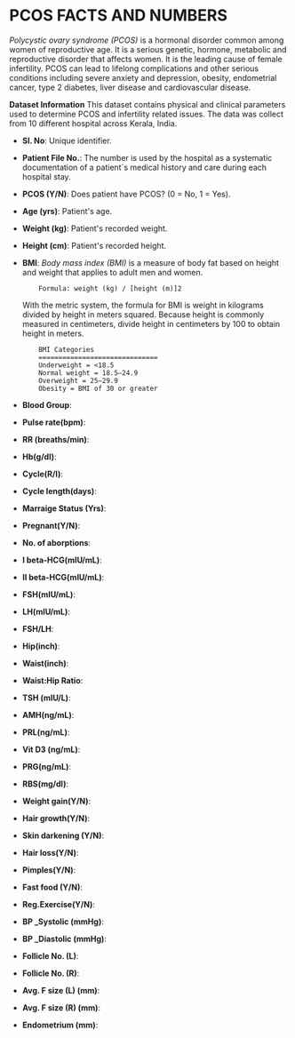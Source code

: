 # PCOS FACTS AND NUMBERS
*Polycystic ovary syndrome (PCOS)* is a hormonal disorder common among women of reproductive age. It is a serious genetic, hormone, metabolic and reproductive disorder that affects women. It is the leading cause of female infertility. PCOS can lead to lifelong complications and other serious conditions including severe anxiety and depression, obesity, endometrial cancer, type 2 diabetes, liver disease and cardiovascular disease.

**Dataset Information**
This dataset contains physical and clinical parameters used to determine PCOS and infertility related issues. The data was collect from 10 different hospital across Kerala, India.

- **Sl. No**: Unique identifier.
- **Patient File No.**: The number is used by the hospital as a systematic documentation of a patient´s medical history and care during each hospital stay.
- **PCOS (Y/N)**: Does patient have PCOS? (0 = No, 1 = Yes).
- **Age (yrs)**: Patient's age.
- **Weight (kg)**: Patient's recorded weight.
- **Height (cm)**: Patient's recorded height.
- **BMI**: *Body mass index (BMI)* is a measure of body fat based on height and weight that applies to adult men and women.

          Formula: weight (kg) / [height (m)]2
     With the metric system, the formula for BMI is weight in kilograms divided by height in meters squared. Because height is commonly measured in centimeters, divide height in centimeters by 100 to obtain height in meters.

          BMI Categories
          ==============================
          Underweight = <18.5
          Normal weight = 18.5–24.9
          Overweight = 25–29.9
          Obesity = BMI of 30 or greater


- **Blood Group**: 
- **Pulse rate(bpm)**:  
- **RR (breaths/min)**: 
- **Hb(g/dl)**: 
- **Cycle(R/I)**: 
- **Cycle length(days)**: 
- **Marraige Status (Yrs)**: 
- **Pregnant(Y/N)**: 
- **No. of aborptions**: 
- **I beta-HCG(mIU/mL)**: 
- **II beta-HCG(mIU/mL)**: 
- **FSH(mIU/mL)**: 
- **LH(mIU/mL)**: 
- **FSH/LH**: 
- **Hip(inch)**: 
- **Waist(inch)**: 
- **Waist:Hip Ratio**: 
- **TSH (mIU/L)**: 
- **AMH(ng/mL)**: 
- **PRL(ng/mL)**: 
- **Vit D3 (ng/mL)**: 
- **PRG(ng/mL)**: 
- **RBS(mg/dl)**: 
- **Weight gain(Y/N)**: 
- **Hair growth(Y/N)**: 
- **Skin darkening (Y/N)**: 
- **Hair loss(Y/N)**: 
- **Pimples(Y/N)**: 
- **Fast food (Y/N)**: 
- **Reg.Exercise(Y/N)**: 
- **BP _Systolic (mmHg)**: 
- **BP _Diastolic (mmHg)**: 
- **Follicle No. (L)**: 
- **Follicle No. (R)**: 
- **Avg. F size (L) (mm)**: 
- **Avg. F size (R) (mm)**: 
- **Endometrium (mm)**: 


